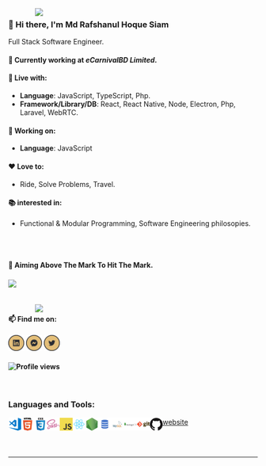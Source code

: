 
<img align="right" width="450" src="https://github-readme-stats.vercel.app/api?username=siam88&show_icons=true&count_private=true&title_color=ffffff&icon_color=bb2acf&text_color=daf7dc&bg_color=151515"/>





### 👋  Hi there, I'm Md Rafshanul Hoque Siam
Full Stack Software Engineer.


#### 💼  Currently working at ***eCarnivalBD Limited***.

#### 🛌  Live with:
* __Language__: JavaScript, TypeScript, Php.
* __Framework/Library/DB__: React, React Native, Node, Electron, Php, Laravel, WebRTC.

#### 🏹  Working on:
* __Language__: JavaScript

#### ❤️  Love to:
* Ride, Solve Problems, Travel.

#### 📚 interested in:
* Functional & Modular Programming, Software Engineering philosopies.
<br />
<br />

#### 🎯  Aiming Above The Mark To Hit The Mark.


<img align="center" width="450" src="https://github-readme-streak-stats.herokuapp.com/?user=siam88"/>


<br />
<br />
<br />



<img align="right" width="450" src="https://activity-graph.herokuapp.com/graph?username=siam88"/>


#### 📫  Find me on:
 
  [<img alt="LinkedIn" src="https://raw.githubusercontent.com/RRakib/RRakib/master/images/linkidin.png" height="32" width="32" />][linkedin]
  [<img alt="Messenger" src="https://raw.githubusercontent.com/RRakib/RRakib/master/images/messanger.png" height="32" width="32" />][facebook]
  [<img alt="Twitter" src="https://raw.githubusercontent.com/RRakib/RRakib/master/images/twitter.png" height="32" width="32" />][twitter]
  
####  ![Profile views](https://gpvc.arturio.dev/siam88)  

<br />



### Languages and Tools:

[<img align="left" alt="Visual Studio Code" width="26px" src="https://raw.githubusercontent.com/github/explore/80688e429a7d4ef2fca1e82350fe8e3517d3494d/topics/visual-studio-code/visual-studio-code.png" />][website]
[<img align="left" alt="HTML5" width="26px" src="https://raw.githubusercontent.com/github/explore/80688e429a7d4ef2fca1e82350fe8e3517d3494d/topics/html/html.png" />][website]
[<img align="left" alt="CSS3" width="26px" src="https://raw.githubusercontent.com/github/explore/80688e429a7d4ef2fca1e82350fe8e3517d3494d/topics/css/css.png" />][website]
[<img align="left" alt="Sass" width="26px" src="https://raw.githubusercontent.com/github/explore/80688e429a7d4ef2fca1e82350fe8e3517d3494d/topics/sass/sass.png" />][website][website]
[<img align="left" alt="JavaScript" width="26px" src="https://raw.githubusercontent.com/github/explore/80688e429a7d4ef2fca1e82350fe8e3517d3494d/topics/javascript/javascript.png" />][website]
[<img align="left" alt="React" width="26px" src="https://raw.githubusercontent.com/github/explore/80688e429a7d4ef2fca1e82350fe8e3517d3494d/topics/react/react.png" />][website]
[<img align="left" alt="Node.js" width="26px" src="https://raw.githubusercontent.com/github/explore/80688e429a7d4ef2fca1e82350fe8e3517d3494d/topics/nodejs/nodejs.png" />][website]
[<img align="left" alt="SQL" width="26px" src="https://raw.githubusercontent.com/github/explore/80688e429a7d4ef2fca1e82350fe8e3517d3494d/topics/sql/sql.png" />][website]
[<img align="left" alt="MySQL" width="26px" src="https://raw.githubusercontent.com/github/explore/80688e429a7d4ef2fca1e82350fe8e3517d3494d/topics/mysql/mysql.png" />][website]
[<img align="left" alt="MongoDB" width="26px" src="https://raw.githubusercontent.com/github/explore/80688e429a7d4ef2fca1e82350fe8e3517d3494d/topics/mongodb/mongodb.png" />][website]
[<img align="left" alt="Git" width="26px" src="https://raw.githubusercontent.com/github/explore/80688e429a7d4ef2fca1e82350fe8e3517d3494d/topics/git/git.png" />][website]
[<img align="left" alt="GitHub" width="26px" src="https://raw.githubusercontent.com/github/explore/78df643247d429f6cc873026c0622819ad797942/topics/github/github.png" />][website]


 

<br />
<br />



---

[website]: https://mrhoque.netlify.app/
[twitter]: https://twitter.com/SiamHoque
[youtube]: https://www.youtube.com/channel/UCC7l_9XC-OfNnBP4W0EjnMA/featured
[instagram]: https://www.instagram.com/mr.hq___/
[linkedin]: https://www.linkedin.com/in/rafshanul-hoque-siam-22615b14b/
[facebook]: https://www.facebook.com/rafshanulhoquesiam/
